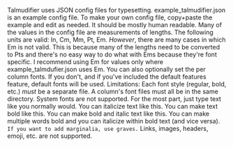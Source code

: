 Talmudifier uses JSON config files for typesetting. example_talmudifier.json is an example config file. To make your own config file, copy+paste the example and edit as needed. It should be mostly human readable. Many of the values in the config file are measurements of lengths. The following units are valid: In, Cm, Mm, Pt, Em. *However*, there are many cases in which Em is not valid. This is because many of the lengths need to be converted to Pts and there's no easy way to do what with Ems because they're font specific. I recommend using Em for values only where example_talmdufier.json uses Em. You can also optionally set the per column fonts. If you don't, and if you've included the default features feature, default fonts will be used. Limitations:  Each font style (regular, bold, etc.) *must* be a separate file.  A column's font files must all be in the same directory.  System fonts are not supported. For the most part, just type text like you normally would. You can italicize text like this. You can make text bold like this. You can make bold and italic text like this. You can make multiple words bold and you can italicize within bold text (and vice versa). `If you want to add marginalia, use graves.` Links, images, headers, emoji, etc. are not supported.